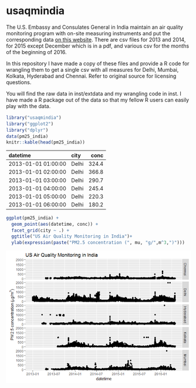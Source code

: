 usaqmindia
==========

The U.S. Embassy and Consulates General in India maintain an air quality monitoring program with on-site measuring instruments and put the corresponding data [on this website](http://newdelhi.usembassy.gov/airqualitydata.html). There are csv files for 2013 and 2014, for 2015 except December which is in a pdf, and various csv for the months of the beginning of 2016.

In this repository I have made a copy of these files and provide a R code for wrangling them to get a single csv with all measures for Delhi, Mumbai, Kolkata, Hyderabad and Chennai. Refer to original source for licensing questions.

You will find the raw data in inst/extdata and my wrangling code in inst. I have made a R package out of the data so that my fellow R users can easily play with the data.

``` r
library("usaqmindia")
library("ggplot2")
library("dplyr")
data(pm25_india)
knitr::kable(head(pm25_india))
```

| datetime            | city  |   conc|
|:--------------------|:------|------:|
| 2013-01-01 01:00:00 | Delhi |  324.4|
| 2013-01-01 02:00:00 | Delhi |  366.8|
| 2013-01-01 03:00:00 | Delhi |  290.7|
| 2013-01-01 04:00:00 | Delhi |  245.4|
| 2013-01-01 05:00:00 | Delhi |  220.3|
| 2013-01-01 06:00:00 | Delhi |  180.2|

``` r
ggplot(pm25_india) +
  geom_point(aes(datetime, conc)) +
  facet_grid(city ~ .) +
  ggtitle("US Air Quality Monitoring in India")+
  ylab(expression(paste("PM2.5 concentration (", mu, "g/",m^3,")")))
```

![](README_files/figure-markdown_github/unnamed-chunk-1-1.png)<!-- -->
